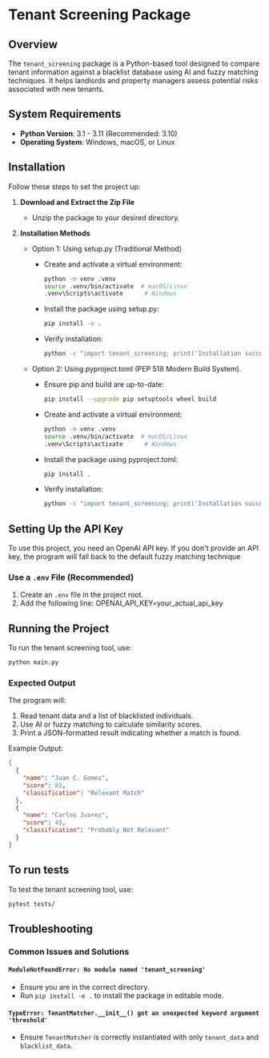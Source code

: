 # Tenant Screening Package

## Overview
The `tenant_screening` package is a Python-based tool designed to compare tenant information against a blacklist database using AI and fuzzy matching techniques. It helps landlords and property managers assess potential risks associated with new tenants.

## System Requirements
- **Python Version**: 3.1 - 3.11 (Recommended: 3.10)
- **Operating System**: Windows, macOS, or Linux

## Installation
Follow these steps to set the project up:

1. **Download and Extract the Zip File**
   - Unzip the package to your desired directory.

2. **Installation Methods**
    - Option 1: Using setup.py (Traditional Method)
      - Create and activate a virtual environment:
        ```sh
        python -m venv .venv
        source .venv/bin/activate  # macOS/Linux
        .venv\Scripts\activate      # Windows
        ```

      - Install the package using setup.py:
        ```sh
        pip install -e .
        ```
      
      - Verify installation:
        ```sh
        python -c "import tenant_screening; print('Installation successful!')"
        ```

    - Option 2: Using pyproject.toml (PEP 518 Modern Build System).
      - Ensure pip and build are up-to-date:
        ```sh
        pip install --upgrade pip setuptools wheel build
        ```

      - Create and activate a virtual environment:
        ```sh
        python -m venv .venv
        source .venv/bin/activate  # macOS/Linux
        .venv\Scripts\activate      # Windows
        ```

      - Install the package using pyproject.toml:
        ```sh
        pip install .
        ```
      
      - Verify installation:
        ```sh
        python -c "import tenant_screening; print('Installation successful!')"
        ```

## Setting Up the API Key
To use this project, you need an OpenAI API key.
If you don't provide an API key, the program will fall back to the default fuzzy matching technique

### Use a `.env` File (Recommended)
1. Create an `.env` file in the project root.
2. Add the following line: 
    OPENAI_API_KEY=your_actual_api_key

## Running the Project
To run the tenant screening tool, use:
```sh
python main.py
```

### Expected Output
The program will:
1. Read tenant data and a list of blacklisted individuals.
2. Use AI or fuzzy matching to calculate similarity scores.
3. Print a JSON-formatted result indicating whether a match is found.

Example Output:
```json
[
  {
    "name": "Juan C. Gomez",
    "score": 85,
    "classification": "Relevant Match"
  },
  {
    "name": "Carlos Juarez",
    "score": 45,
    "classification": "Probably Not Relevant"
  }
]
```

## To run tests
To test the tenant screening tool, use:
```sh
pytest tests/
```

## Troubleshooting
### Common Issues and Solutions
#### `ModuleNotFoundError: No module named 'tenant_screening'`
- Ensure you are in the correct directory.
- Run `pip install -e .` to install the package in editable mode.

#### `TypeError: TenantMatcher.__init__() got an unexpected keyword argument 'threshold'`
- Ensure `TenantMatcher` is correctly instantiated with only `tenant_data` and `blacklist_data`.
